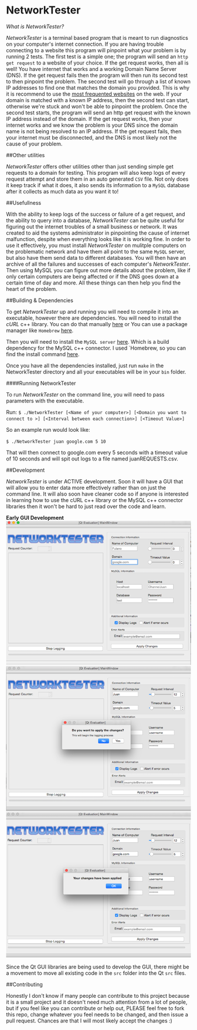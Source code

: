 # NetworkTester

*What is NetworkTester?*

*NetworkTester* is a terminal based program that is meant to run diagnostics on your computer's internet connection. 
If you are having trouble connecting to a website this program will pinpoint what your problem is by running 2 tests.
The first test is a simple one; the program will send an `http get request` to a website of your choice.
If the get request works, then all is well! You have internet that works and a working Domain Name Server (DNS).
If the get request fails then the program will then run its second test to then pinpoint the problem.
The second test will go through a list of known IP addresses to find one that matches the domain you provided.
This is why it is recommend to use the [most frequented websites](https://en.wikipedia.org/wiki/List_of_most_popular_websites) on the web.
If your domain is matched with a known IP address, then the second test can start, otherwise we're stuck and won't be able to pinpoint the problem.
Once the second test starts, the program will send an http get request with the known IP address instead of the domain.
If the get request works, then your internet works and we know the problem is your DNS since the domain name is not being resolved to an IP address.
If the get request fails, then your internet must be disconnected, and the DNS is most likely not the cause of your problem.

##Other utilities

*NetworkTester* offers other utilities other than just sending simple get requests to a domain for testing.
This program will also keep logs of every request attempt and store them in an auto generated `CSV` file.
Not only does it keep track if what it does, it also sends its information to a `MySQL` database after it collects as much data as you want it to!

##Usefullness

With the ability to keep logs of the success or failure of a get request, and the ability to query into a database, *NetworkTester*
can be quite useful for figuring out the internet troubles of a small business or network. It was created to aid the systems administrator in
pinpointing the cause of internet malfunction, despite when everything looks like it is working fine.
In order to use it effectively, you must install *NetworkTester* on mulitple computers on the problematic network and have them all point
to the same `MySQL` server, but also have them send data to different databases. You will then have an archive of all the failures and
successes of each computer's *NetworkTester*. Then using MySQL you can figure out more details about the problem, like if only certain computers
are being affected or if the DNS goes down at a certain time of day and more. All these things can then help you find the heart of the problem.


##Building & Dependencies

To get *NetworkTester* up and running you will need to compile it into an executable, however there are dependencies. 
You will need to install the *cURL* c++ library. You can do that manually [here](http://curl.haxx.se/download.html) or
You can use a package manager like `Homebrew` [here](http://brewformulas.org/Curl). 

Then you will need to install the `MySQL server` [here](https://dev.mysql.com/downloads/mysql/). Which is a build dependency for
the MySQL c++ connector. I used `Homebrew, so you can find the install command [here](http://brewformulas.org/MysqlConnectorCxx).

Once you have all the dependencies installed, just run `make` in the NetworkTester directory and all your executables will be in your `bin` folder.

####Running NetworkTester

To run *NetworkTester* on the command line, you will need to pass parameters with the executable. 

Run: `$ ./NetworkTester [<Name of your computer>] [<Domain you want to connect to >] [<Interval between each connection>] [<Timeout Value>]`

So an example run would look like:

`$ ./NetworkTester juan google.com 5 10`

That will then connect to google.com every 5 seconds with a timeout value of 10 seconds and will spit out logs to a file named juanREQUESTS.csv. 

##Development

*NetworkTester* is under ACTIVE development. Soon it will have a GUI that will allow you to enter data more effectively rather
than on just the command line. It will also soon have cleaner code so if anyone is interested in learning how to use the cURL c++ library or
the MySQL c++ connector libraries then it won't be hard to just read over the code and learn. 

**Early GUI Development**
![ScreenShot](ScreenShots/SC1.png?raw=true "ScreenShot1")
![ScreenShot](ScreenShots/SC2.png?raw=true "ScreenShot1")
![ScreenShot](ScreenShots/SC3.png?raw=true "ScreenShot1")

Since the Qt GUI libraries are being used to develop the GUI, there might be a movement to move all existing code in the `src` 
folder into the Qt `src` files. 

##Contributing

Honestly I don't know if many people can contribute to this project because it is a small project and it doesn't need much attention
from a lot of people, but if you feel like you can contribute or help out, PLEASE feel free to fork this repo, change whatever you feel needs
to be changed, and then issue a pull request. Chances are that I will most likely accept the changes :)

